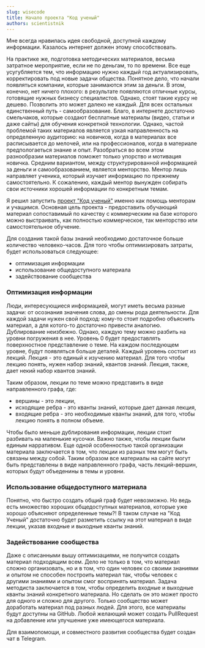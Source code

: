 ```yaml
---
slug: wisecode
title: Начало проекта "Код ученый"
authors: scientistnik
---
```


Мне всегда нравилась идея свободной, доступной каждому информации. Казалось интернет должен этому способствовать.<!--truncate-->

На практике же, подготовка методических материалов, весьма затратное мероприятие, если не по деньгам, то по времени. 
Все еще усугубляется тем, что информацию нужно каждый год актуализировать, корректировать под новые задачи общества.
Понятное дело, что начали появляться компании, которые занимаются этим за деньги. 
В этом, конечно, нет ничего плохого: в результате появляются отличные курсы, готовящие нужных бизнесу специалистов.
Однако, стоят такие курсу не дешево. Позволить это может далеко не каждый.
Для всех остальных единственный путь - самообразование. 
Благо, в интернете достаточно смельчаков, которые создают бесплатные материалы (видео, статьи и даже сайты) для обучения конкретной технологии.
Однако, частой проблемой таких материалов является узкая направленность на определенную аудиторию: 
на новичков, когда в материалах все расписывается до мелочей, или на профессионалов, когда в материале предпологаеться знание и опыт.
Разобраться во всем этом разнообразии материалов поможет только упорство и мотивация новичка.
Средним вариантом, между структурированной информацией за деньги и самообразованием, является менторство. 
Ментор лишь направляет ученика, который изучает информацию по прежнему самостоятельно. 
К сожалению, каждый ментор вынужден собирать свои источники хорошей информации по конкретным темам.

Я решил запустить [проект "Код ученый"](https://wisecode.ru/) именно как помощь менторам и учащимся. 
Основная цель проекта - предоставить обучающий материал сопоставимый по качеству с коммерческим на базе которого можно выстраивать, 
как полностью коммерческое, так менторство или самостоятельное обучение.

Для создания такой базы знаний необходимо достаточное больше количество человеко-часов. 
Для того чтобы оптимизировать затраты, будет использоваться следующее:
- оптимизация информации
- использование общедоступного материала
- задействование сообщества

### Оптимизация информации

Люди, интересующиеся информацией, могут иметь весьма разные задачи: от осознания значения слова, до смены рода деятельности.
Для каждой задачи нужен свой подход: кому-то стоит подробно объяснить материал, а для котого-то достаточно привести аналогию.
Дублирование неизбежно. Однако, каждую тему можно разбить на уровни погружения в нее. Уровень 0 будет предоставлять поверхностное представление о теме.
На каждом последующем уровне, будут появляться больше деталей. Каждый уровень состоит из лекций. Лекция - это единый к изучению материал.
Для того чтобы лекцию понять, нужен набор знаний, квантов знаний. Лекция, также, дает некий набор квантов знаний. 

Таким образом, лекции по теме можно представить в виде направленного графа, где:
- вершины - это лекции,
- исходящие ребра - это кванты знаний, которые дает данная лекция,
- входящие ребра - это необходимые кванты знаний, для того, чтобы лекцию понять в полном объеме.

Чтобы было меньше дублирования информации, лекции стоит разбивать на маленькие кусочки. Важно также, чтобы лекции были единым нарративом.
Еще одной особенностью такой организации материала заключается в том, что лекции из разных тем могут быть связаны между собой. 
Таким образом все материалы на сайте могут быть представлены в виде направленного графа, часть лекций-вершин, которых будут объеденины в темы и уровни.

### Использование общедоступного материала

Понятно, что быстро создать общий граф будет невозможно.
Но ведь есть множество хороших общедоступных материалов, которые уже хорошо объясняют определенные темы?!
В таком случае на "Код Ученый" достаточно будет разметить ссылку на этот материал в виде лекции, указав входные и выходные кванты знаний.

### Задействование сообщества

Даже с описанными вышу оптимизациями, не получится создать материал подходящим всем. 
Дело не только в том, что материал сложно организовать, но и в том, что один человек со своими знаниями и опытом не способен построить материал так, 
чтобы человек с другими знаниями и опытом смог воспринять материал. 
Задача методиста заключается в том, чтобы определить входные и выходные кванты знаний конкретного материала. 
Но сделать он это может просто для одного и сложно для другого.
Только сообщество может доработать материал под разных людей.
Для этого, все материалы будут доступны на GitHub. Любой желающий может создать PullRequest на добавление или улучшение уже имеющегося материала.

Для взаимопомощи, и совместного развития сообщества будет создан чат в Telegram.


